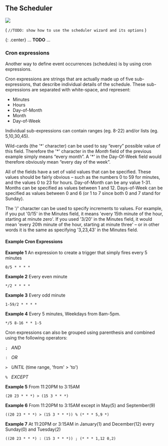 ## The Scheduler

<div class="media-container">
    <img self="size-medium" src="images/docs/scheduler_wizard_01.png">
</div>

( `//TODO: show how to use the scheduler wizard and its options` )

{: .center}
... **TODO** ...


### Cron expressions

Another way to define event occurrences (schedules) is by using cron expressions. 

Cron expressions are strings that are actually made up of five sub-expressions, that describe individual details of the schedule. These sub-expressions are separated with white-space, and represent:

- Minutes
- Hours
- Day-of-Month
- Month
- Day-of-Week

Individual sub-expressions can contain ranges (eg. 8-22) and/or lists (eg. 5,10,30,45).

Wild-cards (the '\*' character) can be used to say “every” possible value of this field. Therefore the '\*' character in the *Month* field of the previous example simply means “every month”. A '\*' in the Day-Of-Week field would therefore obviously mean “every day of the week”.

All of the fields have a set of valid values that can be specified. These values should be fairly obvious – such as the numbers 0 to 59 for minutes, and the values 0 to 23 for hours. Day-of-Month can be any value 1-31. Months can be specified as values between 1 and 12. Days-of-Week can be specified as values between 0 and 6 (or 1 to 7 since both 0 and 7 stand for Sunday).

The '/' character can be used to specify increments to values. For example, if you put '0/15' in the Minutes field, it means 'every 15th minute of the hour, starting at minute zero'. If you used '3/20' in the Minutes field, it would mean 'every 20th minute of the hour, starting at minute three' – or in other words it is the same as specifying '3,23,43' in the Minutes field.


#### Example Cron Expressions


**Example 1** An expression to create a trigger that simply fires every 5 minutes

```crontab
0/5 * * * *
```

**Example 2** Every even minute

```crontab
*/2 * * * *
```

**Example 3** Every odd minute

```crontab
1-59/2 * * * *
```

**Example 4** Every 5 minutes, Weekdays from 8am-5pm.

```crontab
*/5 8-16 * * 1-5
```


Cron expressions can also be grouped using parenthesis and combined using the following operators:


` ; ` &nbsp; *AND*

` : ` &nbsp; *OR*

` > ` &nbsp; *UNTIL* (time range, 'from' > 'to')

` % ` &nbsp; *EXCEPT*


**Example 5** From 11:20PM to 3:15AM

```crontab
(20 23 * * *) > (15 3 * * *)
```

**Example 6** From 11:20PM to 3:15AM except in May(5) and September(9)

```crontab
((20 23 * * *) > (15 3 * * *)) % (* * * 5,9 *)
```

**Example 7** At 11:20PM or 3:15AM in January(1) and December(12) every Sunday(0) and Tuesday(2)

```crontab
((20 23 * * *) : (15 3 * * *)) ; (* * * 1,12 0,2)
```

